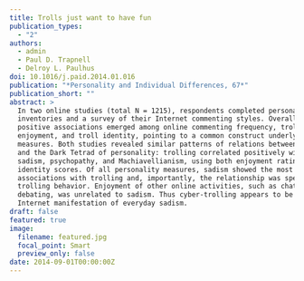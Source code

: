 ```yaml
---
title: Trolls just want to have fun
publication_types:
  - "2"
authors:
  - admin
  - Paul D. Trapnell
  - Delroy L. Paulhus
doi: 10.1016/j.paid.2014.01.016
publication: "*Personality and Individual Differences, 67*"
publication_short: ""
abstract: >
  In two online studies (total N = 1215), respondents completed personality
  inventories and a survey of their Internet commenting styles. Overall, strong
  positive associations emerged among online commenting frequency, trolling
  enjoyment, and troll identity, pointing to a common construct underlying the
  measures. Both studies revealed similar patterns of relations between trolling
  and the Dark Tetrad of personality: trolling correlated positively with
  sadism, psychopathy, and Machiavellianism, using both enjoyment ratings and
  identity scores. Of all personality measures, sadism showed the most robust
  associations with trolling and, importantly, the relationship was specific to
  trolling behavior. Enjoyment of other online activities, such as chatting and
  debating, was unrelated to sadism. Thus cyber-trolling appears to be an
  Internet manifestation of everyday sadism.
draft: false
featured: true
image:
  filename: featured.jpg
  focal_point: Smart
  preview_only: false
date: 2014-09-01T00:00:00Z
---
```

